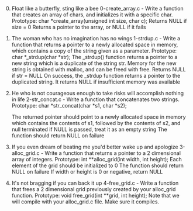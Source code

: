 0. Float like a butterfly, sting like a bee 
	0-create_array.c - Write a function that creates an array of chars, and initializes it with a specific char.
		Prototype: char *create_array(unsigned int size, char c);
		Returns NULL if size = 0
		Returns a pointer to the array, or NULL if it fails

1. The woman who has no imagination has no wings 
	1-strdup.c - Write a function that returns a pointer to a newly allocated space in memory, which contains a copy of the string given as a parameter.
		Prototype: char *_strdup(char *str);
		The _strdup() function returns a pointer to a new string which is a duplicate of the string str. Memory for the new string is obtained with malloc, and can be freed with free.
		Returns NULL if str = NULL
		On success, the _strdup function returns a pointer to the duplicated string. It returns NULL if insufficient memory was available

2. He who is not courageous enough to take risks will accomplish nothing in life 
2-str_concat.c - Write a function that concatenates two strings.
	Prototype: char *str_concat(char *s1, char *s2);

	The returned pointer should point to a newly allocated space in memory which contains the contents of s1, followed by the contents of s2, and null terminated
	if NULL is passed, treat it as an empty string
	The function should return NULL on failure

3. If you even dream of beating me you'd better wake up and apologize 
	3-alloc_grid.c - Write a function that returns a pointer to a 2 dimensional array of integers.
		Prototype: int **alloc_grid(int width, int height);
		Each element of the grid should be initialized to 0
		The function should return NULL on failure
		If width or height is 0 or negative, return NULL

4. It's not bragging if you can back it up 
	4-free_grid.c - Write a function that frees a 2 dimensional grid previously created by your alloc_grid function.
		Prototype: void free_grid(int **grid, int height);
		Note that we will compile with your alloc_grid.c file. Make sure it compiles.

